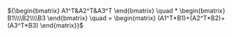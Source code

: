 
${\begin{bmatrix}
A1^T&A2^T&A3^T
\end{bmatrix}
\quad    * 
\begin{bmatrix}
B1\\\\B2\\\\B3
\end{bmatrix} \quad = 
\begin{matrix}
(A1^T*B1)+(A2^T*B2)+(A3^T*B3)
\end{matrix}}$
